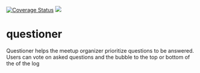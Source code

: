 <a href='https://coveralls.io/github/jtad009/questioner?branch=ft-user-should-query-meetup-questions-163081906'><img src='https://coveralls.io/repos/github/jtad009/questioner/badge.svg?branch=ft-user-should-query-meetup-questions-163081906' alt='Coverage Status' /></a>
<img src='https://travis-ci.org/jtad009/questioner.svg?branch=ft-user-should-query-meetup-questions-163081906'/>


# questioner
Questioner helps the meetup organizer prioritize questions to be answered. Users can vote on asked questions and the bubble to the top or bottom of the of the log
